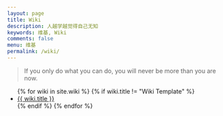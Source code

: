 ```yaml
---
layout: page
title: Wiki
description: 人越学越觉得自己无知
keywords: 维基, Wiki
comments: false
menu: 维基
permalink: /wiki/
---
```


> If you only do what you can do, you will never be more than you are now.

<ul class="listing">
{% for wiki in site.wiki %}
{% if wiki.title != "Wiki Template" %}
<li class="listing-item"><a href="{{ wiki.url }}">{{ wiki.title }}</a></li>
{% endif %}
{% endfor %}
</ul>
